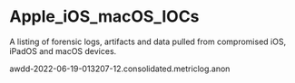 # Apple_iOS_macOS_IOCs
A listing of forensic logs, artifacts and data pulled from compromised iOS, iPadOS and macOS devices.

awdd-2022-06-19-013207-12.consolidated.metriclog.anon
